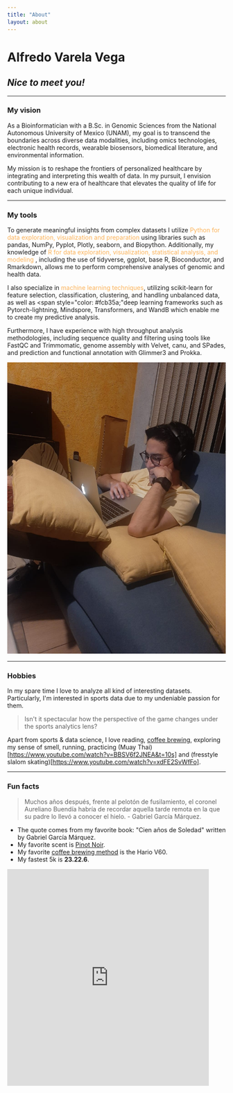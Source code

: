 ```yaml
---
title: "About"
layout: about
---
```


# Alfredo Varela Vega 

## _Nice to meet you!_

---

### My vision

As a Bioinformatician with a B.Sc. in Genomic Sciences from the National Autonomous University of Mexico (UNAM), my goal is to transcend the boundaries across diverse data modalities, including omics technologies, electronic health records, wearable biosensors, biomedical literature, and environmental information. 

My mission is to reshape the frontiers of personalized healthcare by integrating and interpreting this wealth of data. In my pursuit, I envision contributing to a new era of healthcare that elevates the quality of life for each unique individual.

--- 

### My tools 

To generate meaningful insights from complex datasets I utilize <span style="color: #fcb35a;">Python for data exploration, visualization and preparation</span> using libraries such as pandas, NumPy, Pyplot, Plotly, seaborn, and Biopython. Additionally, my knowledge of <span style="color: #fcb35a;">R for data exploration, visualization, statistical analysis, and modeling</span> , including the use of tidyverse, ggplot, base R, Bioconductor, and Rmarkdown, allows me to perform comprehensive analyses of genomic and health data. 

I also specialize in <span style="color: #fcb35a;">machine learning techniques</span>, utilizing scikit-learn for feature selection, classification, clustering, and handling unbalanced data, as well as <span style="color: #fcb35a;"deep learning frameworks</span> such as Pytorch-lightning, Mindspore, Transformers, and WandB which enable me to create my predictive analysis. 
 
Furthermore, I have experience with <span syle="color: #fcb35a;">high throughput analysis methodologies</span>, including sequence quality and filtering using tools like FastQC and Trimmomatic, genome assembly with Velvet, canu, and SPades, and prediction and functional annotation with Glimmer3 and Prokka. 

![me again](assets/images/portrait.jpg)

--- 

### Hobbies

In my spare time I love to analyze all kind of interesting datasets. Particularly, I'm interested in sports data due to my undeniable passion for them. 

> Isn't it spectacular how the perspective of the game changes under the sports analytics lens?

Apart from sports & data science, I love reading, [coffee brewing](https://twitter.com/fikandatautoma), exploring my sense of smell, running, practicing (Muay Thai)[https://www.youtube.com/watch?v=BBSV6f2JNEA&t=10s] and (fresstyle slalom skating)[https://www.youtube.com/watch?v=xdFE2SvWfFo].

---

### Fun facts 

> Muchos años después, frente al pelotón de fusilamiento, el coronel Aureliano Buendía habría de recordar aquella tarde remota en la que su padre lo llevó a conocer el hielo. - Gabriel García Márquez.

- The quote comes from my favorite book: "Cien años de Soledad" written by Gabriel García Márquez.
- My favorite scent is [Pinot Noir](https://www.winemag.com/2019/08/13/the-essential-guide-to-pinot-noir/). 
- My favorite [coffee brewing method](https://www.youtube.com/watch?v=vQVTNscQY0c) is the Hario V60. 
- My fastest 5k is **23.22.6**. 

<iframe src='https://connect.garmin.com/modern/activity/embed/4430430469' title='Coyoacán Running' width='465' height='500' frameborder='0'></iframe>

